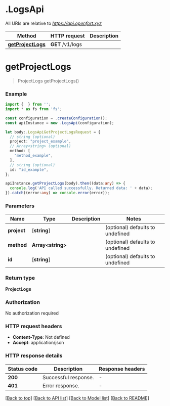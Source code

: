 # .LogsApi

All URIs are relative to *https://api.openfort.xyz*

Method | HTTP request | Description
------------- | ------------- | -------------
[**getProjectLogs**](LogsApi.md#getProjectLogs) | **GET** /v1/logs | 


# **getProjectLogs**
> ProjectLogs getProjectLogs()


### Example


```typescript
import {  } from '';
import * as fs from 'fs';

const configuration = .createConfiguration();
const apiInstance = new .LogsApi(configuration);

let body:.LogsApiGetProjectLogsRequest = {
  // string (optional)
  project: "project_example",
  // Array<string> (optional)
  method: [
    "method_example",
  ],
  // string (optional)
  id: "id_example",
};

apiInstance.getProjectLogs(body).then((data:any) => {
  console.log('API called successfully. Returned data: ' + data);
}).catch((error:any) => console.error(error));
```


### Parameters

Name | Type | Description  | Notes
------------- | ------------- | ------------- | -------------
 **project** | [**string**] |  | (optional) defaults to undefined
 **method** | **Array&lt;string&gt;** |  | (optional) defaults to undefined
 **id** | [**string**] |  | (optional) defaults to undefined


### Return type

**ProjectLogs**

### Authorization

No authorization required

### HTTP request headers

 - **Content-Type**: Not defined
 - **Accept**: application/json


### HTTP response details
| Status code | Description | Response headers |
|-------------|-------------|------------------|
**200** | Successful response. |  -  |
**401** | Error response. |  -  |

[[Back to top]](#) [[Back to API list]](README.md#documentation-for-api-endpoints) [[Back to Model list]](README.md#documentation-for-models) [[Back to README]](README.md)


